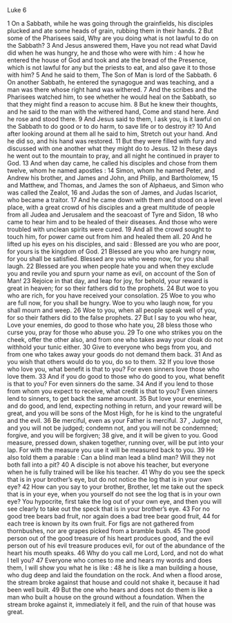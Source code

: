 Luke 6

1	On a Sabbath, while he was going through the grainfields, his disciples plucked and ate some heads of grain, rubbing them in their hands.
2	But some of the Pharisees said, Why are you doing what is not lawful to do on the Sabbath?
3	And Jesus answered them, Have you not read what David did when he was hungry, he and those who were with him :
4	how he entered the house of God and took and ate the bread of the Presence, which is not lawful for any but the priests to eat, and also gave it to those with him?
5	And he said to them, The Son of Man is lord of the Sabbath.
6	On another Sabbath, he entered the synagogue and was teaching, and a man was there whose right hand was withered.
7	And the scribes and the Pharisees watched him, to see whether he would heal on the Sabbath, so that they might find a reason to accuse him.
8	But he knew their thoughts, and he said to the man with the withered hand, Come and stand here. And he rose and stood there.
9	And Jesus said to them, I ask you, is it lawful on the Sabbath to do good or to do harm, to save life or to destroy it?
10	And after looking around at them all he said to him, Stretch out your hand. And he did so, and his hand was restored.
11	But they were filled with fury and discussed with one another what they might do to Jesus.
12	In these days he went out to the mountain to pray, and all night he continued in prayer to God.
13	And when day came, he called his disciples and chose from them twelve, whom he named apostles :
14	Simon, whom he named Peter, and Andrew his brother, and James and John, and Philip, and Bartholomew,
15	and Matthew, and Thomas, and James the son of Alphaeus, and Simon who was called the Zealot,
16	and Judas the son of James, and Judas Iscariot, who became a traitor.
17	And he came down with them and stood on a level place, with a great crowd of his disciples and a great multitude of people from all Judea and Jerusalem and the seacoast of Tyre and Sidon,
18	who came to hear him and to be healed of their diseases. And those who were troubled with unclean spirits were cured.
19	And all the crowd sought to touch him, for power came out from him and healed them all.
20	And he lifted up his eyes on his disciples, and said : Blessed are you who are poor, for yours is the kingdom of God.
21	Blessed are you who are hungry now, for you shall be satisfied. Blessed are you who weep now, for you shall laugh.
22	Blessed are you when people hate you and when they exclude you and revile you and spurn your name as evil, on account of the Son of Man!
23	Rejoice in that day, and leap for joy, for behold, your reward is great in heaven; for so their fathers did to the prophets.
24	But woe to you who are rich, for you have received your consolation.
25	Woe to you who are full now, for you shall be hungry. Woe to you who laugh now, for you shall mourn and weep.
26	Woe to you, when all people speak well of you, for so their fathers did to the false prophets.
27	But I say to you who hear, Love your enemies, do good to those who hate you,
28	bless those who curse you, pray for those who abuse you.
29	To one who strikes you on the cheek, offer the other also, and from one who takes away your cloak do not withhold your tunic either.
30	Give to everyone who begs from you, and from one who takes away your goods do not demand them back.
31	And as you wish that others would do to you, do so to them.
32	If you love those who love you, what benefit is that to you? For even sinners love those who love them.
33	And if you do good to those who do good to you, what benefit is that to you? For even sinners do the same.
34	And if you lend to those from whom you expect to receive, what credit is that to you? Even sinners lend to sinners, to get back the same amount.
35	But love your enemies, and do good, and lend, expecting nothing in return, and your reward will be great, and you will be sons of the Most High, for he is kind to the ungrateful and the evil.
36	Be merciful, even as your Father is merciful.
37	, Judge not, and you will not be judged; condemn not, and you will not be condemned; forgive, and you will be forgiven;
38	give, and it will be given to you. Good measure, pressed down, shaken together, running over, will be put into your lap. For with the measure you use it will be measured back to you.
39	He also told them a parable : Can a blind man lead a blind man? Will they not both fall into a pit?
40	A disciple is not above his teacher, but everyone when he is fully trained will be like his teacher.
41	Why do you see the speck that is in your brother’s eye, but do not notice the log that is in your own eye?
42	How can you say to your brother, Brother, let me take out the speck that is in your eye, when you yourself do not see the log that is in your own eye? You hypocrite, first take the log out of your own eye, and then you will see clearly to take out the speck that is in your brother’s eye.
43	For no good tree bears bad fruit, nor again does a bad tree bear good fruit,
44	for each tree is known by its own fruit. For figs are not gathered from thornbushes, nor are grapes picked from a bramble bush.
45	The good person out of the good treasure of his heart produces good, and the evil person out of his evil treasure produces evil, for out of the abundance of the heart his mouth speaks.
46	Why do you call me Lord, Lord, and not do what I tell you?
47	Everyone who comes to me and hears my words and does them, I will show you what he is like :
48	he is like a man building a house, who dug deep and laid the foundation on the rock. And when a flood arose, the stream broke against that house and could not shake it, because it had been well built.
49	But the one who hears and does not do them is like a man who built a house on the ground without a foundation. When the stream broke against it, immediately it fell, and the ruin of that house was great.

